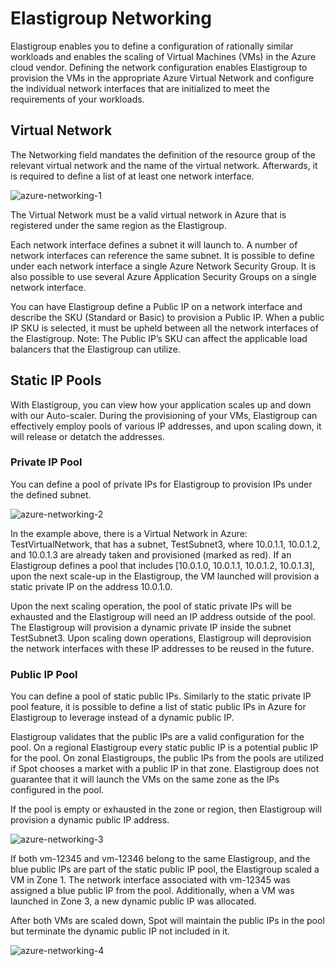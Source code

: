 # Elastigroup Networking 

Elastigroup enables you to define a configuration of rationally similar workloads and enables the scaling of Virtual Machines (VMs) in the Azure cloud vendor. Defining the network configuration enables Elastigroup to provision the VMs in the appropriate Azure Virtual Network and configure the individual network interfaces that are initialized to meet the requirements of your workloads.  

## Virtual Network 

The Networking field mandates the definition of the resource group of the relevant virtual network and the name of the virtual network. Afterwards, it is required to define a list of at least one network interface. 

![azure-networking-1](https://github.com/spotinst/help/assets/106514736/5d0945f2-251c-4ed6-849b-f3c340477097)

The Virtual Network must be a valid virtual network in Azure that is registered under the same region as the Elastigroup. 
 
Each network interface defines a subnet it will launch to. A number of network interfaces can reference the same subnet. It is possible to define under each network interface a single Azure Network Security Group. It is also possible to use several Azure Application Security Groups on a single network interface.  

You can have Elastigroup define a Public IP on a network interface and describe the SKU (Standard or Basic) to provision a Public IP. When a public IP SKU is selected, it must be upheld between all the network interfaces of the Elastigroup. Note: The Public IP’s SKU can affect the applicable load balancers that the Elastigroup can utilize. 

## Static IP Pools 

With Elastigroup, you can view how your application scales up and down with our Auto-scaler. During the provisioning of your VMs, Elastigroup can effectively employ pools of various IP addresses, and upon scaling down, it will release or detatch the addresses.  

### Private IP Pool 

You can define a pool of private IPs for Elastigroup to provision IPs under the defined subnet.  

![azure-networking-2](https://github.com/spotinst/help/assets/106514736/8c2426a1-c6d1-4146-845a-45bbfa2fb0f9)
 
In the example above, there is a Virtual Network in Azure: TestVirtualNetwork, that has a subnet, TestSubnet3, where 10.0.1.1, 10.0.1.2, and 10.0.1.3 are already taken and provisioned (marked as red). If an Elastigroup defines a pool that includes [10.0.1.0, 10.0.1.1, 10.0.1.2, 10.0.1.3], upon the next scale-up in the Elastigroup, the VM launched will provision a static private IP on the address 10.0.1.0.   

Upon the next scaling operation, the pool of static private IPs will be exhausted and the Elastigroup will need an IP address outside of the pool. The Elastigroup will provision a dynamic private IP inside the subnet TestSubnet3. Upon scaling down operations, Elastigroup will deprovision the network interfaces with these IP addresses to be reused in the future. 

### Public IP Pool 

You can define a pool of static public IPs. Similarly to the static private IP pool feature, it is possible to define a list of static public IPs in Azure for Elastigroup to leverage instead of a dynamic public IP. 

Elastigroup validates that the public IPs are a valid configuration for the pool. On a regional Elastigroup every static public IP is a potential public IP for the pool. On zonal Elastigroups, the public IPs from the pools are utilized if Spot chooses a market with a public IP in that zone. Elastigroup does not guarantee that it will launch the VMs on the same zone as the IPs configured in the pool.  

If the pool is empty or exhausted in the zone or region, then Elastigroup will provision a dynamic public IP address. 

![azure-networking-3](https://github.com/spotinst/help/assets/106514736/41c84f14-4eea-49d8-8d03-276da93a9697)

If both vm-12345 and vm-12346 belong to the same Elastigroup, and the blue public IPs are part of the static public IP pool, the Elastigroup scaled a VM in Zone 1. The network interface associated with vm-12345 was assigned a blue public IP from the pool. Additionally, when a VM was launched in Zone 3, a new dynamic public IP was allocated. 

After both VMs are scaled down, Spot will maintain the public IPs in the pool but terminate the dynamic public IP not included in it. 

![azure-networking-4](https://github.com/spotinst/help/assets/106514736/df8bb8df-6681-412b-8827-61d6eb65ce18)
